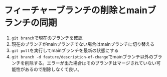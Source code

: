 # フィーチャーブランチの削除とmainブランチの同期

1. `git branch`で現在のブランチを確認
2. 現在のブランチがmainブランチでない場合はmainブランチに切り替える
3. `git pull`を実行してmainブランチを最新の状態にする
4. `git branch -d feature/description-of-change`でmainブランチ以外のブランチを削除する。エラーが出た場合はそのブランチはマージされていない可能性があるので削除しなくて良い。
